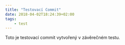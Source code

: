 ```yaml
---
title: "Testovací Commit"
date: 2018-04-02T18:24:39+02:00
tags:
    - test
---
```


Toto je testovací commit vytvořený v závěrečném testu.
